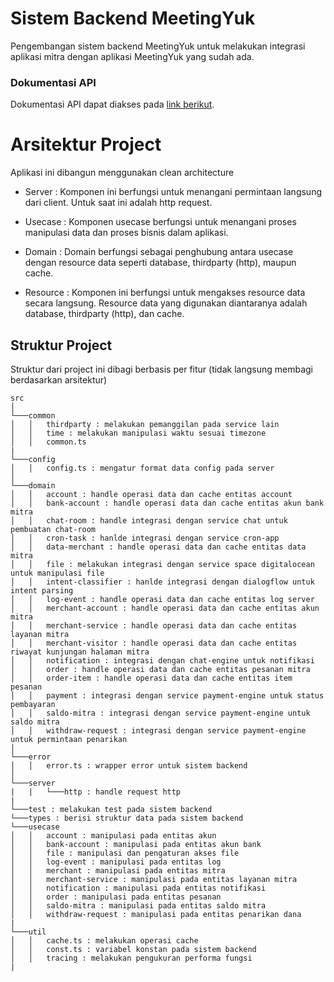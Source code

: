 # Sistem Backend MeetingYuk

Pengembangan sistem backend MeetingYuk untuk melakukan integrasi aplikasi mitra dengan aplikasi MeetingYuk yang sudah ada.

### Dokumentasi API
Dokumentasi API dapat diakses pada [link berikut][dokumentasi_api].

# Arsitektur Project
Aplikasi ini dibangun menggunakan clean architecture
- Server : Komponen ini berfungsi untuk menangani permintaan langsung dari client. Untuk saat ini adalah http request. 

- Usecase : Komponen usecase berfungsi untuk menangani proses manipulasi data dan proses bisnis dalam aplikasi. 

- Domain : Domain berfungsi sebagai penghubung antara usecase dengan resource data seperti database, thirdparty (http), maupun cache. 

- Resource : Komponen ini berfungsi untuk mengakses resource data secara langsung. Resource data yang digunakan diantaranya adalah database, thirdparty (http), dan cache. 

## Struktur Project
Struktur dari project ini dibagi berbasis per fitur (tidak langsung membagi berdasarkan  arsitektur)
```
src
│
└───common
│   │   thirdparty : melakukan pemanggilan pada service lain
│   │   time : melakukan manipulasi waktu sesuai timezone
│   │   common.ts
|   
└───config
│   │   config.ts : mengatur format data config pada server
│  
└───domain
│   │   account : handle operasi data dan cache entitas account
│   │   bank-account : handle operasi data dan cache entitas akun bank mitra
│   │   chat-room : handle integrasi dengan service chat untuk pembuatan chat-room
│   │   cron-task : hanlde integrasi dengan service cron-app
│   │   data-merchant : handle operasi data dan cache entitas data mitra
│   │   file : melakukan integrasi dengan service space digitalocean untuk manipulasi file
│   │   intent-classifier : hanlde integrasi dengan dialogflow untuk intent parsing
│   │   log-event : handle operasi data dan cache entitas log server
│   │   merchant-account : handle operasi data dan cache entitas akun mitra
│   │   merchant-service : handle operasi data dan cache entitas layanan mitra
│   │   merchant-visitor : handle operasi data dan cache entitas riwayat kunjungan halaman mitra
│   │   notification : integrasi dengan chat-engine untuk notifikasi
│   │   order : handle operasi data dan cache entitas pesanan mitra
│   │   order-item : handle operasi data dan cache entitas item pesanan
│   │   payment : integrasi dengan service payment-engine untuk status pembayaran
│   │   saldo-mitra : integrasi dengan service payment-engine untuk saldo mitra
│   │   withdraw-request : integrasi dengan service payment-engine untuk permintaan penarikan
│  
└───error
│   │   error.ts : wrapper error untuk sistem backend
│  
└───server
|   |   └───http : handle request http
|
└───test : melakukan test pada sistem backend
└───types : berisi struktur data pada sistem backend
└───usecase
│   │   account : manipulasi pada entitas akun
│   │   bank-account : manipulasi pada entitas akun bank
│   │   file : manipulasi dan pengaturan akses file
│   │   log-event : manipulasi pada entitas log
│   │   merchant : manipulasi pada entitas mitra
│   │   merchant-service : manipulasi pada entitas layanan mitra
│   │   notification : manipulasi pada entitas notifikasi
│   │   order : manipulasi pada entitas pesanan
│   │   saldo-mitra : manipulasi pada entitas saldo mitra
│   │   withdraw-request : manipulasi pada entitas penarikan dana
|
└───util
│   │   cache.ts : melakukan operasi cache
│   │   const.ts : variabel konstan pada sistem backend
│   │   tracing : melakukan pengukuran performa fungsi
|
```

[dokumentasi_api]: https://documenter.getpostman.com/view/1901554/SzzdE2Bc

